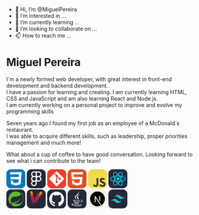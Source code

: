 - 👋 Hi, I’m @MiguelPereira
- 👀 I’m interested in ...
- 🌱 I’m currently learning ...
- 💞️ I’m looking to collaborate on ...
- 📫 How to reach me ...
<h1>Miguel Pereira</h1>
    <div>
      <p>
        I´m a newly formed web developer, with great interest in front-end development and backend development.<br>
        I have a passion for learning and creating.
        I am currently learning HTML, CSS and JavaScript
        and am also learning React and Node.js. <br>
        I am currently working on a personal project to improve and evolve my programming skills
      </p>
      <p>
        Seven years ago I found my first job as an employee of a McDonald´s restaurant. <br>
        I was able to acquire different skills, such as leadership, proper priorities management and much more!
      </p>
      <p>
        What about a cup of coffee to have good conversation. Looking forward to see what i can contribute to the team!
      </p>
    </div>
    <div>
      <img src="https://github.com/tandpfun/skill-icons/blob/main/icons/CSS.svg" alt="CSS" height=50 weight=50>
      <img src="https://github.com/tandpfun/skill-icons/blob/main/icons/Figma-Dark.svg" alt="FIGMA" height=50 weight=50>
      <img src="https://github.com/tandpfun/skill-icons/blob/main/icons/Git.svg" alt="GIT" height=50 weight=50>
      <img src="https://github.com/tandpfun/skill-icons/blob/main/icons/HTML.svg" alt="HTML" height=50 weight=50>
      <img src="https://github.com/tandpfun/skill-icons/blob/main/icons/JavaScript.svg" alt="JAVASCRIPT" height=50 weight=50>
      <img src="https://github.com/tandpfun/skill-icons/blob/main/icons/React-Dark.svg" alt="REACT" height=50 weight=50> <br>
      <img src="https://github.com/tandpfun/skill-icons/blob/main/icons/Spring-Dark.svg" alt="Spring" height=50 weight=50>
      <img src="https://github.com/tandpfun/skill-icons/blob/main/icons/Maven-Dark.svg" alt="Maven" height=50 weight=50> 
      <img src="https://github.com/tandpfun/skill-icons/blob/main/icons/Github-Dark.svg" alt="Github" height=50 weight=50>
      <img src="https://github.com/tandpfun/skill-icons/blob/main/icons/Java-Dark.svg" alt="Java" height=50 weight=50>
      <img src="https://github.com/tandpfun/skill-icons/blob/main/icons/NextJS-Light.svg" alt="NextJS" height=50 weight=50>
      <img src="https://github.com/tandpfun/skill-icons/blob/main/icons/TailwindCSS-Dark.svg" alt="TailWind" height=50 weight=50>
    </div>
<!---
P0laco/P0laco is a ✨ special ✨ repository because its `README.md` (this file) appears on your GitHub profile.
You can click the Preview link to take a look at your changes.
--->
